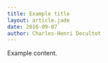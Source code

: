 ```yaml
---
title: Example title
layout: article.jade
date: 2016-09-07
author: Charles-Henri Decultot
---
```


Example content.
